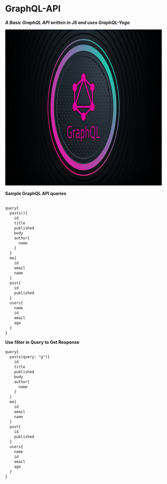 # GraphQL-API
***A Basic GraphQL API written in JS and uses GraphQL-Yoga***

<p align="center">
  <img width="900" height="500" src="gql.png">
</p>


**Sample GraphQL API queries**

```

query{
  posts(){
    id
    title
    published
    body
    author{
      name
    }
  }
  me{
    id
    email
    name
  }
  post{
    id
    published
  }
  users{
    name
    id
    email
    age
  }
}

```

**Use filter in Query to Get Response**

```
query{
  posts(query: "g"){
    id
    title
    published
    body
    author{
      name
    }
  }
  me{
    id
    email
    name
  }
  post{
    id
    published
  }
  users{
    name
    id
    email
    age
  }
}

```




